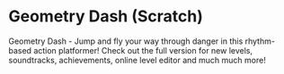 # Geometry Dash (Scratch)

Geometry Dash - Jump and fly your way through danger in this rhythm-based action platformer! Check out the full version for new levels, soundtracks, achievements, online level editor and much much more!
